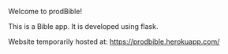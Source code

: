 Welcome to prodBible!

This is a Bible app. It is developed using flask.

Website temporarily hosted at: https://prodbible.herokuapp.com/
